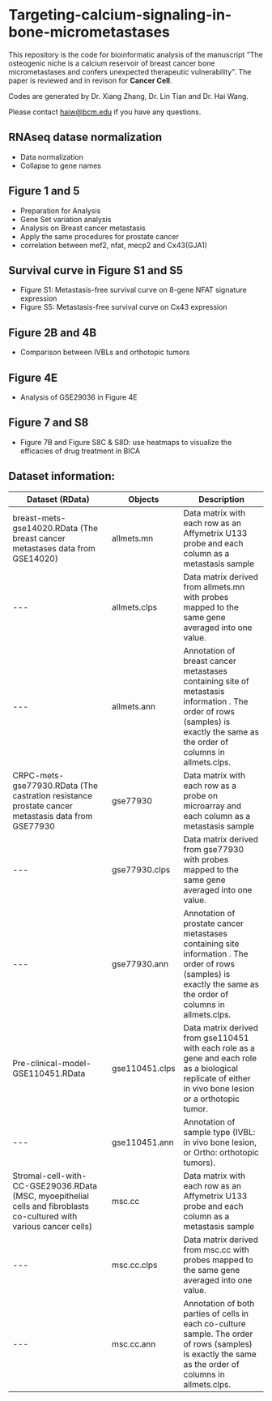 # Targeting-calcium-signaling-in-bone-micrometastases

This repository is the code for bioinformatic analysis of the manuscript "The osteogenic niche is a calcium reservoir of breast cancer bone micrometastases and confers unexpected therapeutic vulnerability". The paper is reviewed and in revison for **Cancer Cell**.

Codes are generated by Dr. Xiang Zhang, Dr. Lin Tian and Dr. Hai Wang.

Please contact haiw@bcm.edu if you have any questions.

## RNAseq datase normalization

* Data normalization
* Collapse to gene names

## Figure 1 and 5

* Preparation for Analysis
* Gene Set variation analysis
* Analysis on Breast cancer metastasis
* Apply the same procedures for prostate cancer
* correlation between mef2, nfat, mecp2 and Cx43(GJA1)

## Survival curve in Figure S1 and S5

* Figure S1: Metastasis-free survival curve on 8-gene NFAT signature expression
* Figure S5: Metastasis-free survival curve on Cx43 expression

## Figure 2B and 4B

* Comparison between IVBLs and orthotopic tumors

## Figure 4E

* Analysis of GSE29036 in Figure 4E

## Figure 7 and S8

* Figure 7B and Figure S8C & S8D: use heatmaps to visualize the efficacies of drug treatment in BICA

## Dataset information:
| Dataset (RData) | Objects | Description |
| --- | --- | --- |
| breast-mets-gse14020.RData (The breast cancer metastases data from GSE14020) | allmets.mn | Data matrix with each row as an Affymetrix U133 probe and each column as a metastasis sample |
| --- | allmets.clps | Data matrix derived from allmets.mn with probes mapped to the same gene averaged into one value. |
| --- | allmets.ann | Annotation of breast cancer metastases containing site of metastasis information . The order of rows (samples) is exactly the same as the order of columns in allmets.clps. |
| CRPC-mets-gse77930.RData (The castration resistance prostate cancer metastasis data from GSE77930 | gse77930 | Data matrix with each row as a probe on microarray and each column as a metastasis sample |
| --- | gse77930.clps | Data matrix derived from gse77930 with probes mapped to the same gene averaged into one value. |
| --- | gse77930.ann | Annotation of prostate cancer metastases containing site information . The order of rows (samples) is exactly the same as the order of columns in allmets.clps. |
| Pre-clinical-model-GSE110451.RData | gse110451.clps | Data matrix derived from gse110451 with each role as a gene and each role as a biological replicate of either in vivo bone lesion or a orthotopic tumor. |
| --- | gse110451.ann | Annotation of sample type (IVBL: in vivo bone lesion, or Ortho: orthotopic tumors). |
| Stromal-cell-with-CC-GSE29036.RData (MSC, myoepithelial cells and fibroblasts co-cultured with various cancer cells) | msc.cc | Data matrix with each row as an Affymetrix U133 probe and each column as a metastasis sample |
| --- | msc.cc.clps | Data matrix derived from msc.cc with probes mapped to the same gene averaged into one value. |
| --- | msc.cc.ann | Annotation of both parties of cells in each co-culture sample. The order of rows (samples) is exactly the same as the order of columns in allmets.clps. |

